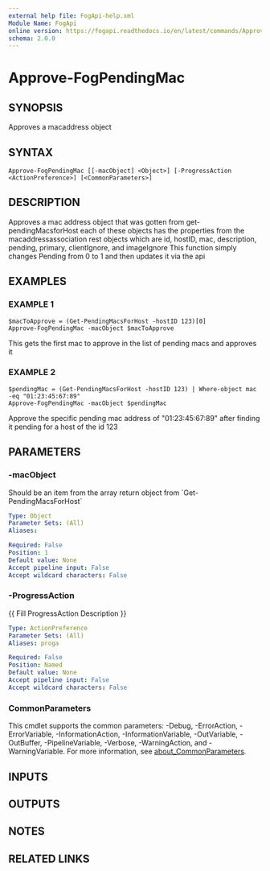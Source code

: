 ```yaml
---
external help file: FogApi-help.xml
Module Name: FogApi
online version: https://fogapi.readthedocs.io/en/latest/commands/Approve-FogPendingMac
schema: 2.0.0
---
```


# Approve-FogPendingMac

## SYNOPSIS
Approves a macaddress object

## SYNTAX

```
Approve-FogPendingMac [[-macObject] <Object>] [-ProgressAction <ActionPreference>] [<CommonParameters>]
```

## DESCRIPTION
Approves a mac address object that was gotten from get-pendingMacsforHost
each of these objects has the properties from the macaddressassociation rest objects which are
id, hostID, mac, description, pending, primary, clientIgnore, and imageIgnore
This function simply changes Pending from 0 to 1 and then updates it via the api

## EXAMPLES

### EXAMPLE 1
```
$macToApprove = (Get-PendingMacsForHost -hostID 123)[0]
Approve-FogPendingMac -macObject $macToApprove
```

This gets the first mac to approve in the list of pending macs and approves it

### EXAMPLE 2
```
$pendingMac = (Get-PendingMacsForHost -hostID 123) | Where-object mac -eq "01:23:45:67:89"
Approve-FogPendingMac -macObject $pendingMac
```

Approve the specific pending mac address of "01:23:45:67:89" after finding it pending for a host of the id 123

## PARAMETERS

### -macObject
Should be an item from the array return object from \`Get-PendingMacsForHost\`

```yaml
Type: Object
Parameter Sets: (All)
Aliases:

Required: False
Position: 1
Default value: None
Accept pipeline input: False
Accept wildcard characters: False
```

### -ProgressAction
{{ Fill ProgressAction Description }}

```yaml
Type: ActionPreference
Parameter Sets: (All)
Aliases: proga

Required: False
Position: Named
Default value: None
Accept pipeline input: False
Accept wildcard characters: False
```

### CommonParameters
This cmdlet supports the common parameters: -Debug, -ErrorAction, -ErrorVariable, -InformationAction, -InformationVariable, -OutVariable, -OutBuffer, -PipelineVariable, -Verbose, -WarningAction, and -WarningVariable. For more information, see [about_CommonParameters](http://go.microsoft.com/fwlink/?LinkID=113216).

## INPUTS

## OUTPUTS

## NOTES

## RELATED LINKS
